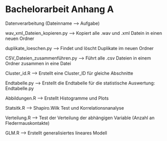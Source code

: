 # Bachelorarbeit Anhang A

Datenverarbeitung (Dateinname --> Aufgabe)

wav_xml_Dateien_kopieren.py --> Kopiert alle .wav und .xml Datein in einen neuen Ordner

duplikate_loeschen.py --> Findet und löscht Duplikate im neuen Ordner

CSV_Dateien_zusammenführen.py --> Führt alle .csv Dateien in einem Ordner zusammen in eine Datei

Cluster_id.R --> Erstellt eine Cluster_ID für gleiche Abschnitte

Endtabelle.py --> Erstellt die Endtabelle für die statistische Auswertung: Endtabelle.py

Abbildungen.R --> Erstellt Histogramme und Plots

Statsitk.R --> Shapiro.Wilk Test und Korrelationsnanalyse

Verteilung.R --> Test der Verteilung der abhängigen Variable (Anzahl an Fledermauskontakte)

GLM.R --> Erstellt generalisiertes lineares Modell





  





